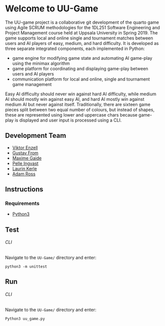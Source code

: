 # Welcome to UU-Game

The UU-game project is a collaborative git development of the quarto game using Agile SCRUM methodologies for the 1DL251 Software Engineering and Project Management course held at Uppsala University in Spring 2019. The game supports local and online single and tournament matches between users and AI players of easy, medium, and hard difficulty. It is developed as three separate integrated components, each implemented in Python:
- game engine for modifying game state and automating AI game-play using the minimax algorithm
- game platform for coordinating and displaying game-play between users and AI players
- communication platform for local and online, single and tournament game management

Easy AI difficulty should never win against hard AI difficulty, while medium AI should mostly win against easy AI, and hard AI mostly win against medium AI but never against itself. Traditionally, there are sixteen game pieces split between two equal number of colours, but instead of shapes, these are represented using lower and uppercase chars because game-play is displayed and user input is processed using a CLI.

## Development Team

 * [Viktor Enzell](https://github.com/viktor-enzell)
 * [Gustav From](https://github.com/GustavFrom)
 * [Maxime Gaide](https://github.com/Sravoryk-fork)
 * [Pelle Ingvast](https://github.com/Pallekan) 
 * [Laurin Kerle](https://github.com/LaurinKerle)
 * [Adam Ross](https://github.com/R055A)

## Instructions

### Requirements

* [Python3](https://www.python.org/download/releases/3.0/)

## Test

###### CLI

Navigate to the `UU-Game/` directory and enter:

```
python3 -m unittest
```

## Run

###### CLI

Navigate to the `UU-Game/` directory and enter:

```
Python3 uu_game.py
```
